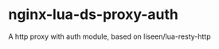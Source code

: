 nginx-lua-ds-proxy-auth
=======================

A http proxy with auth module, based on liseen/lua-resty-http
